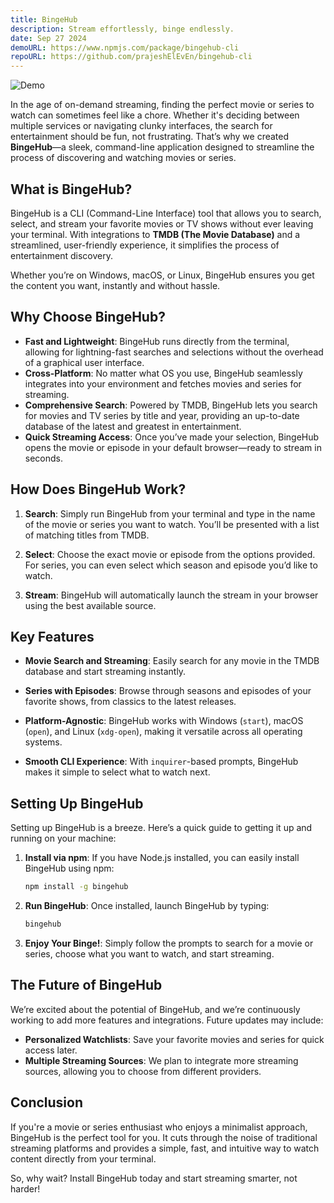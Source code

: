 ```yaml
---
title: BingeHub
description: Stream effortlessly, binge endlessly.
date: Sep 27 2024
demoURL: https://www.npmjs.com/package/bingehub-cli
repoURL: https://github.com/prajeshElEvEn/bingehub-cli
---
```


![Demo](./demo.png)

In the age of on-demand streaming, finding the perfect movie or series to watch can sometimes feel like a chore. Whether it's deciding between multiple services or navigating clunky interfaces, the search for entertainment should be fun, not frustrating. That’s why we created **BingeHub**—a sleek, command-line application designed to streamline the process of discovering and watching movies or series.

## What is BingeHub?

BingeHub is a CLI (Command-Line Interface) tool that allows you to search, select, and stream your favorite movies or TV shows without ever leaving your terminal. With integrations to **TMDB (The Movie Database)** and a streamlined, user-friendly experience, it simplifies the process of entertainment discovery.

Whether you’re on Windows, macOS, or Linux, BingeHub ensures you get the content you want, instantly and without hassle.

## Why Choose BingeHub?

- **Fast and Lightweight**: BingeHub runs directly from the terminal, allowing for lightning-fast searches and selections without the overhead of a graphical user interface.
- **Cross-Platform**: No matter what OS you use, BingeHub seamlessly integrates into your environment and fetches movies and series for streaming.
- **Comprehensive Search**: Powered by TMDB, BingeHub lets you search for movies and TV series by title and year, providing an up-to-date database of the latest and greatest in entertainment.
- **Quick Streaming Access**: Once you’ve made your selection, BingeHub opens the movie or episode in your default browser—ready to stream in seconds.

## How Does BingeHub Work?

1. **Search**: Simply run BingeHub from your terminal and type in the name of the movie or series you want to watch. You’ll be presented with a list of matching titles from TMDB.
2. **Select**: Choose the exact movie or episode from the options provided. For series, you can even select which season and episode you’d like to watch.

3. **Stream**: BingeHub will automatically launch the stream in your browser using the best available source.

## Key Features

- **Movie Search and Streaming**: Easily search for any movie in the TMDB database and start streaming instantly.
- **Series with Episodes**: Browse through seasons and episodes of your favorite shows, from classics to the latest releases.

- **Platform-Agnostic**: BingeHub works with Windows (`start`), macOS (`open`), and Linux (`xdg-open`), making it versatile across all operating systems.

- **Smooth CLI Experience**: With `inquirer`-based prompts, BingeHub makes it simple to select what to watch next.

## Setting Up BingeHub

Setting up BingeHub is a breeze. Here’s a quick guide to getting it up and running on your machine:

1. **Install via npm**: If you have Node.js installed, you can easily install BingeHub using npm:

   ```bash
   npm install -g bingehub
   ```

2. **Run BingeHub**: Once installed, launch BingeHub by typing:

   ```bash
   bingehub
   ```

3. **Enjoy Your Binge!**: Simply follow the prompts to search for a movie or series, choose what you want to watch, and start streaming.

## The Future of BingeHub

We’re excited about the potential of BingeHub, and we’re continuously working to add more features and integrations. Future updates may include:

- **Personalized Watchlists**: Save your favorite movies and series for quick access later.
- **Multiple Streaming Sources**: We plan to integrate more streaming sources, allowing you to choose from different providers.

## Conclusion

If you're a movie or series enthusiast who enjoys a minimalist approach, BingeHub is the perfect tool for you. It cuts through the noise of traditional streaming platforms and provides a simple, fast, and intuitive way to watch content directly from your terminal.

So, why wait? Install BingeHub today and start streaming smarter, not harder!


